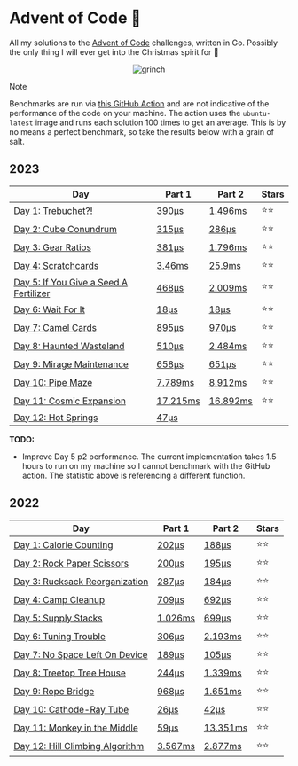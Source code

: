 # Advent of Code 📆
All my solutions to the [Advent of Code](https://adventofcode.com/) challenges, written in Go. Possibly the only thing I will ever get into the Christmas spirit for 🎄

<p align="center">
  <img alt="grinch" src="https://github.com/scottmckendry/AoC/assets/39483124/def61fe9-d27c-4440-b033-4fb7630306e0"/>
</p>

> [!NOTE]
> Benchmarks are run via [this GitHub Action](https://github.com/scottmckendry/aoc/actions/workflows/readmeStats.yml) and are not indicative of the performance of the code on your machine.
> The action uses the `ubuntu-latest` image and runs each solution 100 times to get an average. This is by no means a perfect benchmark, so take the results below with a grain of salt.

## 2023
<!-- 2023TableStart -->
| Day | Part 1 | Part 2 | Stars |
| --- | --- | --- | --- |
| [Day 1: Trebuchet?!](https://adventofcode.com/2023/day/1) | [390µs](2023/01p1.go) | [1.496ms](2023/01p2.go) | ⭐⭐ |
| [Day 2: Cube Conundrum](https://adventofcode.com/2023/day/2) | [315µs](2023/02p1.go) | [286µs](2023/02p2.go) | ⭐⭐ |
| [Day 3: Gear Ratios](https://adventofcode.com/2023/day/3) | [381µs](2023/03p1.go) | [1.796ms](2023/03p2.go) | ⭐⭐ |
| [Day 4: Scratchcards](https://adventofcode.com/2023/day/4) | [3.46ms](2023/04p1.go) | [25.9ms](2023/04p2.go) | ⭐⭐ |
| [Day 5: If You Give a Seed A Fertilizer](https://adventofcode.com/2023/day/5) | [468µs](2023/05p1.go) | [2.009ms](2023/05p2.go) | ⭐⭐ |
| [Day 6: Wait For It](https://adventofcode.com/2023/day/6) | [18µs](2023/06p1.go) | [18µs](2023/06p2.go) | ⭐⭐ |
| [Day 7: Camel Cards](https://adventofcode.com/2023/day/7) | [895µs](2023/07p1.go) | [970µs](2023/07p2.go) | ⭐⭐ |
| [Day 8: Haunted Wasteland](https://adventofcode.com/2023/day/8) | [510µs](2023/08p1.go) | [2.484ms](2023/08p2.go) | ⭐⭐ |
| [Day 9: Mirage Maintenance](https://adventofcode.com/2023/day/9) | [658µs](2023/09p1.go) | [651µs](2023/09p2.go) | ⭐⭐ |
| [Day 10: Pipe Maze](https://adventofcode.com/2023/day/10) | [7.789ms](2023/10p1.go) | [8.912ms](2023/10p2.go) | ⭐⭐ |
| [Day 11: Cosmic Expansion](https://adventofcode.com/2023/day/11) | [17.215ms](2023/11p1.go) | [16.892ms](2023/11p2.go) | ⭐⭐ |
| [Day 12: Hot Springs](https://adventofcode.com/2023/day/12) | [47µs](2023/12p1.go) | 
<!-- 2023TableEnd -->
**TODO:**
- Improve Day 5 p2 performance. The current implementation takes 1.5 hours to run on my machine so I cannot benchmark with the GitHub action. The statistic above is referencing a different function.

## 2022
<!-- 2022TableStart -->
| Day | Part 1 | Part 2 | Stars |
| --- | --- | --- | --- |
| [Day 1: Calorie Counting](https://adventofcode.com/2022/day/1) | [202µs](2022/01p1.go) | [188µs](2022/01p2.go) | ⭐⭐ |
| [Day 2: Rock Paper Scissors](https://adventofcode.com/2022/day/2) | [200µs](2022/02p1.go) | [195µs](2022/02p2.go) | ⭐⭐ |
| [Day 3: Rucksack Reorganization](https://adventofcode.com/2022/day/3) | [287µs](2022/03p1.go) | [184µs](2022/03p2.go) | ⭐⭐ |
| [Day 4: Camp Cleanup](https://adventofcode.com/2022/day/4) | [709µs](2022/04p1.go) | [692µs](2022/04p2.go) | ⭐⭐ |
| [Day 5: Supply Stacks](https://adventofcode.com/2022/day/5) | [1.026ms](2022/05p1.go) | [699µs](2022/05p2.go) | ⭐⭐ |
| [Day 6: Tuning Trouble](https://adventofcode.com/2022/day/6) | [306µs](2022/06p1.go) | [2.193ms](2022/06p2.go) | ⭐⭐ |
| [Day 7: No Space Left On Device](https://adventofcode.com/2022/day/7) | [189µs](2022/07p1.go) | [105µs](2022/07p2.go) | ⭐⭐ |
| [Day 8: Treetop Tree House](https://adventofcode.com/2022/day/8) | [244µs](2022/08p1.go) | [1.339ms](2022/08p2.go) | ⭐⭐ |
| [Day 9: Rope Bridge](https://adventofcode.com/2022/day/9) | [968µs](2022/09p1.go) | [1.651ms](2022/09p2.go) | ⭐⭐ |
| [Day 10: Cathode-Ray Tube](https://adventofcode.com/2022/day/10) | [26µs](2022/10p1.go) | [42µs](2022/10p2.go) | ⭐⭐ |
| [Day 11: Monkey in the Middle](https://adventofcode.com/2022/day/11) | [59µs](2022/11p1.go) | [13.351ms](2022/11p2.go) | ⭐⭐ |
| [Day 12: Hill Climbing Algorithm](https://adventofcode.com/2022/day/12) | [3.567ms](2022/12p1.go) | [2.877ms](2022/12p2.go) | ⭐⭐ |

<!-- 2022TableEnd -->
